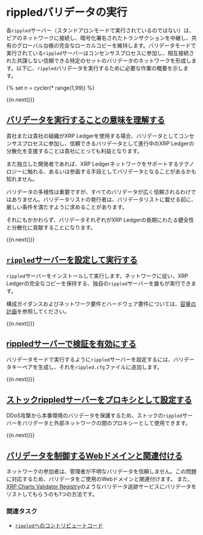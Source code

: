 # rippledバリデータの実行

各`rippled`サーバー（スタンドアロンモードで実行されているのではない）は、ピアのネットワークに接続し、暗号化署名されたトランザクションを中継し、共有のグローバル台帳の完全なローカルコピーを維持します。バリデータモードで実行されている`rippled`サーバーはコンセンサスプロセスに参加し、相互接続された共謀しない信頼できる特定のセットのバリデータのネットワークを形成します。以下に、`rippled`バリデータを実行するために必要な作業の概要を示します。

<!-- USE_CASE_STEPS_START -->
{% set n = cycler(* range(1,99)) %}

<span class="use-case-step-num">{{n.next()}}</span>
<!-- <span class="use-case-step-length">(1 hour)</span> -->
## [バリデータを実行することの意味を理解する](rippled-server-modes.html#バリデータを運用する理由)

貴社または貴社の組織がXRP Ledgerを使用する場合、バリデータとしてコンセンサスプロセスに参加し、信頼できるバリデータとして進行中のXRP Ledgerの分散化を支援することは貴社にとっても利益となります。

また独立した開発者であれば、XRP Ledgerネットワークをサポートするテクノロジーに触れる、あるいは参画する手段としてバリデータとなることがあるかも知れません。

バリデータの多様性は重要ですが、すべてのバリデータが広く信頼されるわけではありません。バリデータリストの発行者は、バリデータリストに載せる前に、厳しい条件を満たすように求めることがあります。

それにもかかわらず、バリデータそれぞれがXRP Ledgerの長期にわたる健全性と分散化に貢献することになります。


<span class="use-case-step-num">{{n.next()}}</span>
<!-- <span class="use-case-step-length">(1 hour)</span> -->
## [`rippled`サーバーを設定して実行する](manage-the-rippled-server.html)

`rippled`サーバーをインストールして実行します。ネットワークに従い、XRP Ledgerの完全なコピーを保持する、独自の`rippled`サーバーを誰もが実行できます。

構成ガイダンスおよびネットワーク要件とハードウェア要件については、[容量の計画](capacity-planning.html)を参照してください。


<span class="use-case-step-num">{{n.next()}}</span>
<!-- <span class="use-case-step-length">(1 hour)</span> -->
## [rippledサーバーで検証を有効にする](run-rippled-as-a-validator.html)

バリデータモードで実行するように`rippled`サーバーを設定するには、バリデータキーペアを生成し、それを`rippled.cfg`ファイルに追加します。


<span class="use-case-step-num">{{n.next()}}</span>
<!-- <span class="use-case-step-length">(1 hour)</span> -->
## [ストックrippledサーバーをプロキシとして設定する](run-rippled-as-a-validator.html#プロキシを使用した接続)

DDoS攻撃から本番環境のバリデータを保護するため、ストックの`rippled`サーバーをバリデータと外部ネットワークの間のプロキシーとして使用できます。


<span class="use-case-step-num">{{n.next()}}</span>
<!-- <span class="use-case-step-length">(1 hour)</span> -->
## [バリデータを制御するWebドメインと関連付ける](run-rippled-as-a-validator.html#6-ドメイン検証の提供)

ネットワークの参加者は、管理者が不明なバリデータを信頼しません。この問題に対応するため、バリデータをご使用のWebドメインと関連付けます。
また、[XRP Charts Validator Registry](https://xrpcharts.ripple.com/#/validators)のようなバリデータ追跡サービスにバリデータをリストしてもらうのも1つの方法です。


### 関連タスク

- [`rippled`へのコントリビュートコード](contribute-code-to-rippled.html)
